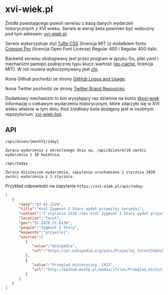 # xvi-wiek.pl
Źródła powstającego powoli serwisu z bazą danych wydarzeń historycznych z XVI wieku. Serwis w wersji beta
powinien być widoczny pod tym adresem: [xvi-wiek.pl](http://xvi-wiek.pl).

Serwis wykorzystuje styl [Tufte CSS](https://edwardtufte.github.io/tufte-css/) (licencja MIT )z dodatkiem fontu [Crimson Pro](https://fonts.google.com/specimen/Crimson+Pro) (licencja Open Font License) Regular 400 i Regular 400 italic.

Backend serwisu obsługiwany jest przez program w języku Go, pliki yaml i mechanizm pamięci podręcznej typu klucz-wartość ([go-cache](https://github.com/patrickmn/go-cache), licencja MIT).
W roli routera wykorzystywany jest [chi](https://github.com/go-chi/chi).

Ikona Github pochodzi ze strony [GitHub Logos and Usage](https://github.com/logos).

Ikona Twitter pochodzi ze strony [Twitter Brand Resources](https://about.twitter.com/en_us/company/brand-resources.html).  

Dodatkowy mechanizm to bot wysyłający raz dziennie na konto [@xvi-wiek](https://twitter.com/xvi_wiek) informację o ciekawym wydarzeniu historycznym, które zdarzyło się w XVI wieku właśnie w tym dniu. Kod źródłowy bota dostępny jest w osobnym repozytorium: [xvi-wiek-bot](https://github.com/pjaskulski/xvi-wiek-bot). 

## API

    /api/dzien/{month}/{day}
  
    Zwraca wydarzenia z określonego dnia np. /api/dzien/4/10 zwróci
    wydarzenia z 10 kwietnia.

    /api/today
  
    Zwraca dzisiejsze wydarzenia, zapytanie uruchomione 1 stycznia 2020
    zwróci wydarzenia z 1 stycznia.   

Przykład odpowiedzi na zapytanie `https://xvi-wiek.pl/api/today`:

```json
[
   {
      "date":"07-01-1520",
      "title":"Król Zygmunt I Stary wydał przywilej toruński",
      "content":"7 stycznia 1520 roku król Zygmunt I Stary wydał przywilej toruński regulujący minimalny wymiar pańszczyzny (1 dzień w tygodniu od łana).  Rzeczywisty wymiar pańszczyzny często był już wówczas większy. Dodatkowo przywilej ten regulował prawo do wolnej żeglugi po Wiśle, ograniczając je tylko do szlachty, ograniczono także prawa miast do sprawowania sądów nad  szlachcicami, którzy popełnili przestępstwa na terenie miast. Moment wydania  przywileju przypada na okres przygotowań do wojny z zakonem krzyżackim,  król potrzebował zgody szlachty na zwiększenie podatków, w zamian szlachta oczekiwała i otrzymała przywileje, często kosztem innych stanów.",
      "location":"Toruń",
      "geo":"52.2476,21.0138",
      "people":"Zygmunt I Stary",
      "keywords":"przywilej",
      "sources":[
         {
            "value":"Wikipedia",
            "url":"https://pl.wikipedia.org/wiki/Przywilej_toru%C5%84ski_1520"
         },
         {
            "value":"Przegląd Historyczny, 1913",
            "url":"http://bazhum.muzhp.pl/media//files/Przeglad_Historyczny/Przeglad_Historyczny-r1913-t16-n2/Przeglad_Historyczny-r1913-t16-n2-s200-217/Przeglad_Historyczny-r1913-t16-n2-s200-217.pdf"
         }
      ]
   }
]
```